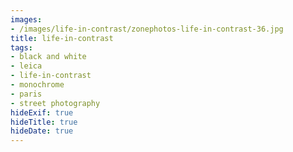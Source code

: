 ```yaml
---
images:
- /images/life-in-contrast/zonephotos-life-in-contrast-36.jpg
title: life-in-contrast
tags:
- black and white
- leica
- life-in-contrast
- monochrome
- paris
- street photography
hideExif: true
hideTitle: true
hideDate: true
---
```

